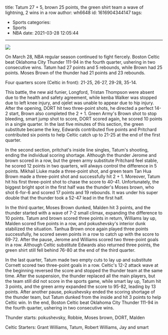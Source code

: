 title: Tatum 27 + 5, brown 25 points, the green shirt team a wave of lightning, 2 wins in a row
author: wh6648
id: 1616904344147
tags: 
- Sports
categories: 
- Sports
- NBA
date: 2021-03-28 12:05:44
---
![](https://p2.itc.cn/images01/20210328/af6d043bc6ad4c558732b686c09db26c.jpeg)


On March 28, NBA regular season continued to fight fiercely. Boston Celtic beat Oklahoma City Thunder 111-94 in the fourth quarter, ushering in two consecutive wins. Tatum had 27 points and 5 rebounds, while Brown had 25 points. Moses Brown of the thunder had 21 points and 23 rebounds.

Four quarters score (Celtic in front): 21-25, 26-27, 29-28, 35-14.

This battle, the new aid funier, Longford, Tristan Thompson were absent due to the health and safety agreement, while kenba Walker was stopped due to left knee injury, and ojelet was unable to appear due to hip injury. After the opening, DORT hit two three-point shots, he directed a perfect 14-2 start, Brown also completed the 2 + 1. Green Army's Brown shot to stop bleeding, smart jump shot to score, DORT scored again, he scored 10 points in a single quarter. In the last five minutes of this section, the green substitute became the key, Edwards contributed five points and Pritchard contributed six points to help Celtic catch up to 21-25 at the end of the first quarter.

In the second section, pritchat's inside line singles, Tatum's shooting, ending the individual scoring shortage. Although the thunder Jerome and brown scored in a row, but the green army substitute Pritchard feel stable, he scored 12 points in two quarters, will always control the difference in 5 points. Mikhail Liuke made a three-point shot, and green team Tan Hua Brown made a three-point shot and successfully hit 2 + 1. Moreover, Tatum hit his first three-point shot to chase the score to 40-41. Unfortunately, the biggest bright spot in the first half was the thunder's Moses brown, who shot 6-for-6 and scored 17 points and 19 rebounds. It was under his super double that the thunder took a 52-47 lead in the first half.

In the third quarter, Moses Brown dunked, Malden hit 3 points, and the thunder started with a wave of 7-2 small climax, expanding the difference to 10 points. Tatum and brown scored three points in return, Williams lay up, Malden scored five points in a row, and pokushevsky's interior dunk stabilized the situation. Tanhua Brown once again played three points successfully, he scored seven points in a row to catch up with the score to 69-72. After the pause, Jerome and Williams scored two three-point goals in a row. Although Celtic substitute Edwards also returned three points, the green shirt still fell behind 76-80 at the end of the third quarter.

In the last quarter, Tatum made two empty cuts to lay up and substitute Cornett scored two three-point goals in a row. Celtic's 12-2 attack wave at the beginning reversed the score and stopped the thunder team at the same time. After the suspension, the thunder replaced all the main players, but the team still did not score in the sports game, while smart lay up, Tatum hit 3 points, and the green army expanded the score to 95-82, leading by 13 points. After another pause, pokushevsky ended the scoring shortage of the thunder team, but Tatum dunked from the inside and hit 3 points to help Celtic win. In the end, Boston Celtic beat Oklahoma City Thunder 111-94 in the fourth quarter, ushering in two consecutive wins.

Thunder starts: pokushevsky, Robbie, Moses brown, DORT, Malden

Celtic Starters: Grant Williams, Tatum, Robert Williams, Jay and smart

